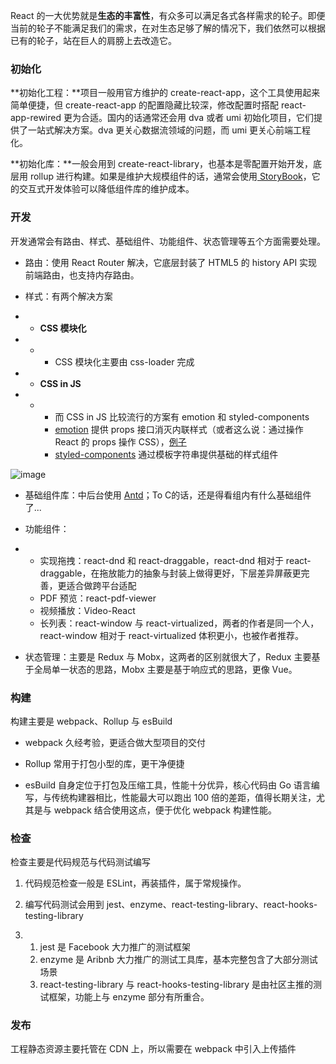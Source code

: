 React 的一大优势就是**生态的丰富性**，有众多可以满足各式各样需求的轮子。即便当前的轮子不能满足我们的需求，在对生态足够了解的情况下，我们依然可以根据已有的轮子，站在巨人的肩膀上去改造它。





### 初始化



**初始化工程：**项目一般用官方维护的 create-react-app，这个工具使用起来简单便捷，但 create-react-app 的配置隐藏比较深，修改配置时搭配 react-app-rewired 更为合适。国内的话通常还会用 dva 或者 umi 初始化项目，它们提供了一站式解决方案。dva 更关心数据流领域的问题，而 umi 更关心前端工程化。



**初始化库：**一般会用到 create-react-library，也基本是零配置开始开发，底层用 rollup 进行构建。如果是维护大规模组件的话，通常会使用[ StoryBook](https://storybook.js.org/)，它的交互式开发体验可以降低组件库的维护成本。



### 开发



开发通常会有路由、样式、基础组件、功能组件、状态管理等五个方面需要处理。



- 路由：使用 React Router 解决，它底层封装了 HTML5 的 history API 实现前端路由，也支持内存路由。
- 样式：有两个解决方案

- - **CSS 模块化**

- - - CSS 模块化主要由 css-loader 完成

- - **CSS in JS** 

- - - 而 CSS in JS 比较流行的方案有 emotion 和  styled-components
    - [emotion](https://emotion.sh/) 提供 props 接口消灭内联样式（或者这么说：通过操作 React 的 props 操作 CSS），[例子](https://www.jianshu.com/p/d54853c92e76)
    - [styled-components](https://zhuanlan.zhihu.com/p/28876652) 通过模板字符串提供基础的样式组件

![image](https://intranetproxy.alipay.com/skylark/lark/0/2021/png/129546/1617333085719-f73ee170-0ad8-45a8-a5cb-9796a595817c.png)

- 基础组件库：中后台使用 [Antd](https://ant.design/)；To C的话，还是得看组内有什么基础组件了...
- 功能组件：

- - 实现拖拽：react-dnd 和 react-draggable，react-dnd 相对于 react-draggable，在拖放能力的抽象与封装上做得更好，下层差异屏蔽更完善，更适合做跨平台适配
  - PDF 预览：react-pdf-viewer
  - 视频播放：Video-React
  - 长列表：react-window 与 react-virtualized，两者的作者是同一个人，react-window 相对于 react-virtualized 体积更小，也被作者推荐。

- 状态管理：主要是 Redux 与 Mobx，这两者的区别就很大了，Redux 主要基于全局单一状态的思路，Mobx 主要是基于响应式的思路，更像 Vue。



### 构建



构建主要是 webpack、Rollup 与 esBuild

- webpack 久经考验，更适合做大型项目的交付
- Rollup 常用于打包小型的库，更干净便捷

- esBuild 自身定位于打包及压缩工具，性能十分优异，核心代码由 Go 语言编写，与传统构建器相比，性能最大可以跑出 100 倍的差距，值得长期关注，尤其是与 webpack 结合使用这点，便于优化 webpack 构建性能。





### 检查



检查主要是代码规范与代码测试编写



1. 代码规范检查一般是 ESLint，再装插件，属于常规操作。
2. 编写代码测试会用到 jest、enzyme、react-testing-library、react-hooks-testing-library

1. 1. jest 是 Facebook 大力推广的测试框架
   2. enzyme 是 Aribnb 大力推广的测试工具库，基本完整包含了大部分测试场景
   3. react-testing-library 与 react-hooks-testing-library 是由社区主推的测试框架，功能上与 enzyme 部分有所重合。



### 发布



工程静态资源主要托管在 CDN 上，所以需要在 webpack 中引入上传插件
